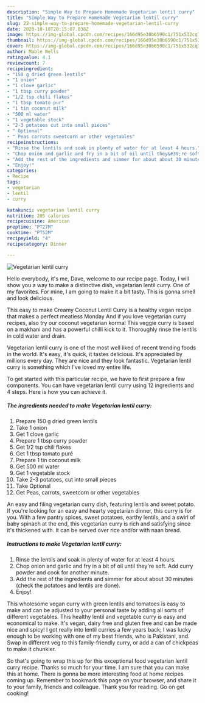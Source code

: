 ```yaml
---
description: "Simple Way to Prepare Homemade Vegetarian lentil curry"
title: "Simple Way to Prepare Homemade Vegetarian lentil curry"
slug: 22-simple-way-to-prepare-homemade-vegetarian-lentil-curry
date: 2020-10-10T20:15:07.038Z
image: https://img-global.cpcdn.com/recipes/166d95e30b6590c1/751x532cq70/vegetarian-lentil-curry-recipe-main-photo.jpg
thumbnail: https://img-global.cpcdn.com/recipes/166d95e30b6590c1/751x532cq70/vegetarian-lentil-curry-recipe-main-photo.jpg
cover: https://img-global.cpcdn.com/recipes/166d95e30b6590c1/751x532cq70/vegetarian-lentil-curry-recipe-main-photo.jpg
author: Mable Wells
ratingvalue: 4.1
reviewcount: 7
recipeingredient:
- "150 g dried green lentils"
- "1 onion"
- "1 clove garlic"
- "1 tbsp curry powder"
- "1/2 tsp chili flakes"
- "1 tbsp tomato pur"
- "1 tin coconut milk"
- "500 ml water"
- "1 vegetable stock"
- "2-3 potatoes cut into small pieces"
- " Optional"
- " Peas carrots sweetcorn or other vegetables"
recipeinstructions:
- "Rinse the lentils and soak in plenty of water for at least 4 hours."
- "Chop onion and garlic and fry in a bit of oil until they&#39;re soft. Add curry powder and cook for another minute."
- "Add the rest of the ingredients and simmer for about about 30 minutes (check the potatoes and lentils are done)."
- "Enjoy!"
categories:
- Recipe
tags:
- vegetarian
- lentil
- curry

katakunci: vegetarian lentil curry 
nutrition: 205 calories
recipecuisine: American
preptime: "PT27M"
cooktime: "PT52M"
recipeyield: "4"
recipecategory: Dinner

---
```



![Vegetarian lentil curry](https://img-global.cpcdn.com/recipes/166d95e30b6590c1/751x532cq70/vegetarian-lentil-curry-recipe-main-photo.jpg)

Hello everybody, it's me, Dave, welcome to our recipe page. Today, I will show you a way to make a distinctive dish, vegetarian lentil curry. One of my favorites. For mine, I am going to make it a bit tasty. This is gonna smell and look delicious.

This easy to make Creamy Coconut Lentil Curry is a healthy vegan recipe that makes a perfect meatless Monday And if you love vegetarian curry recipes, also try our coconut vegetarian korma! This veggie curry is based on a makhani and has a powerful chilli kick to it. Thoroughly rinse the lentils in cold water and drain.

Vegetarian lentil curry is one of the most well liked of recent trending foods in the world. It's easy, it's quick, it tastes delicious. It's appreciated by millions every day. They are nice and they look fantastic. Vegetarian lentil curry is something which I've loved my entire life.


To get started with this particular recipe, we have to first prepare a few components. You can have vegetarian lentil curry using 12 ingredients and 4 steps. Here is how you can achieve it.

<!--inarticleads1-->

##### The ingredients needed to make Vegetarian lentil curry:

1. Prepare 150 g dried green lentils
1. Take 1 onion
1. Get 1 clove garlic
1. Prepare 1 tbsp curry powder
1. Get 1/2 tsp chili flakes
1. Get 1 tbsp tomato puré
1. Prepare 1 tin coconut milk
1. Get 500 ml water
1. Get 1 vegetable stock
1. Take 2-3 potatoes, cut into small pieces
1. Take  Optional
1. Get  Peas, carrots, sweetcorn or other vegetables


An easy and filing vegetarian curry dish, featuring lentils and sweet potato. If you&#39;re looking for an easy and hearty vegetarian dinner, this curry is for you. With a few pantry spices, sweet potatoes, earthy lentils, and a swirl of baby spinach at the end, this vegetarian curry is rich and satisfying since it&#39;s thickened with. It can be served over rice and/or with naan bread. 

<!--inarticleads2-->

##### Instructions to make Vegetarian lentil curry:

1. Rinse the lentils and soak in plenty of water for at least 4 hours.
1. Chop onion and garlic and fry in a bit of oil until they&#39;re soft. Add curry powder and cook for another minute.
1. Add the rest of the ingredients and simmer for about about 30 minutes (check the potatoes and lentils are done).
1. Enjoy!


This wholesome vegan curry with green lentils and tomatoes is easy to make and can be adjusted to your personal taste by adding all sorts of different vegetables. This healthy lentil and vegetable curry is easy and economical to make. It&#39;s vegan, dairy free and gluten free and can be made nice and spicy! I got really into lentil curries a few years back; I was lucky enough to be working with one of my best friends, who is Pakistani, and. Swap in different veg to this family-friendly curry, or add a can of chickpeas to make it chunkier. 

So that's going to wrap this up for this exceptional food vegetarian lentil curry recipe. Thanks so much for your time. I am sure that you can make this at home. There is gonna be more interesting food at home recipes coming up. Remember to bookmark this page on your browser, and share it to your family, friends and colleague. Thank you for reading. Go on get cooking!
